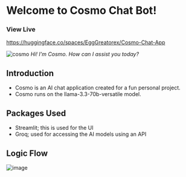 # Welcome to Cosmo Chat Bot!

### View Live
https://huggingface.co/spaces/EggGreatorex/Cosmo-Chat-App

![cosmo](https://github.com/user-attachments/assets/8cb25f9c-26eb-49f0-9099-a3d170afe3ae)
_Hi! I'm Cosmo. How can I assist you today?_

## Introduction
- Cosmo is an AI chat application created for a fun personal project. 
- Cosmo runs on the llama-3.3-70b-versatile model.

## Packages Used
- Streamlit; this is used for the UI
- Groq; used for accessing the AI models using an API

## Logic Flow
![image](https://github.com/user-attachments/assets/77c9a029-0dcc-403a-a8d1-abdee8d6cdbc)



